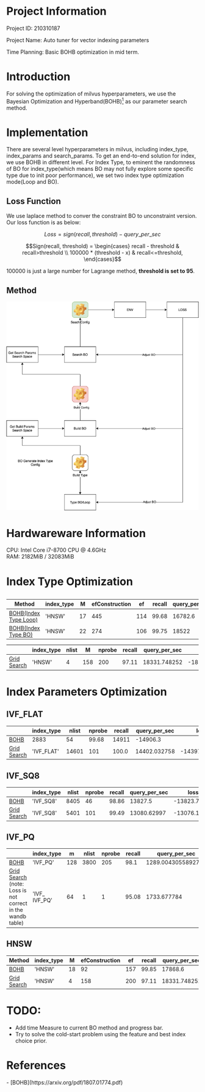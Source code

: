 <!--
 * @Author: Xiang Pan
 * @Date: 2021-08-13 18:00:59
 * @LastEditTime: 2021-08-15 00:38:03
 * @LastEditors: Xiang Pan
 * @Description: 
 * @FilePath: /HOBO/REPORT.md
 * xiangpan@nyu.edu
-->

# Project Information

Project ID: 210310187

Project Name: Auto tuner for vector indexing parameters

Time Planning: Basic BOHB optimization in mid term.

# Introduction
For solving the optimization of milvus hyperparameters, we use the Bayesian Optimization and Hyperband(BOHB)[<sup>1</sup>](#refer-anchor-1) as our parameter search method.

# Implementation
There are several level hyperparameters in milvus, including index_type, index_params and search_params.
To get an end-to-end solution for index, we use BOHB in different level. For Index Type, to eminent the randomness of BO for index_type(which means BO may not fully explore some specific type due to init poor performance), we set two index type optimization mode(Loop and BO).
## Loss Function
We use laplace method to conver the constraint BO to unconstraint version.
Our loss function is as below:  

$$ Loss = sign(recall, threshold) - query\_per\_sec $$

$$Sign(recall, threshold) = 
\begin{cases}  
recall - threshold & recall>threshold \\
100000 * (threshold - x) & recall<=threshold,
\end{cases}$$

100000 is just a large number for Lagrange method, **threshold is set to 95**.

## Method 
![Model Architecture](./figures/flow.png)


# Hardwareware Information
CPU: Intel Core i7-8700 CPU @ 4.6GHz  
RAM: 2182MiB / 32083MiB


# Index Type Optimization

## 

| Method                                                                 | index_type | M  | efConstruction | ef  | recall | query_per_sec | loss     |
|------------------------------------------------------------------------|------------|----|----------------|-----|--------|---------------|----------|
| [BOHB(Index Type Loop)](https://wandb.ai/xiang-pan/HOBO/runs/14pnimgi) | 'HNSW'     | 17 | 445            | 114 | 99.68  | 16782.6       | -16777.9 |
| [BOHB(Index Type BO)](https://wandb.ai/xiang-pan/HOBO/runs/13jdknsy)   | 'HNSW'     | 22 | 274            | 106 | 99.75  | 18522         | -18517.2 |

|                                                              | index_type | nlist | M   | nprobe | recall | query_per_sec | loss          |
|--------------------------------------------------------------|------------|-------|-----|--------|--------|---------------|---------------|
| [Grid Search](https://wandb.ai/xiang-pan/HOBO/runs/3vdvm6gs) | 'HNSW'     | 4     | 158 | 200    | 97.11  | 18331.748252  | -18329.638252 |



# Index Parameters Optimization


## IVF_FLAT

|             | index_type | nlist | nprobe | recall | query_per_sec      | loss                |
|-------------|------------|-------|--------|--------|--------------------|---------------------|
| [BOHB](https://wandb.ai/xiang-pan/HOBO/runs/9ughlu3l)        |    2883 |       54 |    99.68 |           14911 | -14906.3 |
| [Grid Search](https://wandb.ai/xiang-pan/HOBO/runs/22n2lk07) | 'IVF_FLAT' | 14601 | 101    | 100.0  | 14402.032758       | -14397.032758       |

## IVF_SQ8
|                                                              | index_type | nlist | nprobe | recall | query_per_sec | loss         |
|--------------------------------------------------------------|------------|-------|--------|--------|---------------|--------------|
| [BOHB](https://wandb.ai/xiang-pan/HOBO/runs/2hnt39qn)        | 'IVF_SQ8'  | 8405  | 46     | 98.86  | 13827.5       | -13823.7     |
| [Grid Search](https://wandb.ai/xiang-pan/HOBO/runs/26z6cea5) | 'IVF_SQ8'  | 5401  | 101    | 99.49  | 13080.62997   | -13076.13997 |

## IVF_PQ
|                                                              | index_type | m   | nlist | nprobe | recall | query_per_sec      | loss                |
|--------------------------------------------------------------|------------|-----|-------|--------|--------|--------------------|---------------------|
| [BOHB](https://wandb.ai/xiang-pan/HOBO/runs/2hh95hjr)        | 'IVF_PQ'   | 128 | 3800  | 205    | 98.1   | 1289.0043055892756 | -1285.9043055892757 |
| [Grid Search](https://wandb.ai/xiang-pan/HOBO/runs/2hh95hjr) (note: Loss is not correct in the wandb table) | 'IVF_ IVF_PQ'   | 64 | 1  | 1    | 95.08  | 1733.677784        | -7629.256438      |


## HNSW
| Method                                                       | index_type | M  | efConstruction | ef  | recall | query_per_sec | loss          |
|--------------------------------------------------------------|------------|----|----------------|-----|--------|---------------|---------------|
| [BOHB](https://wandb.ai/xiang-pan/HOBO/runs/1gkilnbh)        | 'HNSW'     | 18 | 92             | 157 | 99.85  | 17868.6       | -17863.8      |
| [Grid Search](https://wandb.ai/xiang-pan/HOBO/runs/3vdvm6gs) | 'HNSW'     | 4  | 158            | 200 | 97.11  | 18331.748252  | -18329.638252 |


# TODO:
- Add time Measure to current BO method and progress bar.
- Try to solve the cold-start problem using the feature and best index choice prior.


# References
<div id="refer-anchor-1"></div>
- [BOHB](https://arxiv.org/pdf/1807.01774.pdf)